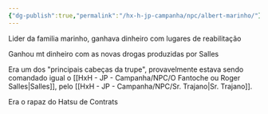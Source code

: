 ```yaml
---
{"dg-publish":true,"permalink":"/hx-h-jp-campanha/npc/albert-marinho/"}
---
```


Lider da familia marinho, ganhava dinheiro com lugares de reabilitação

Ganhou mt dinheiro com as novas drogas produzidas por Salles

Era um dos "principais cabeças da trupe", provavelmente estava sendo comandado igual o [[HxH - JP - Campanha/NPC/O Fantoche ou Roger Salles\|Salles]], pelo [[HxH - JP - Campanha/NPC/Sr. Trajano\|Sr. Trajano]].

Era o rapaz do Hatsu de Contrats